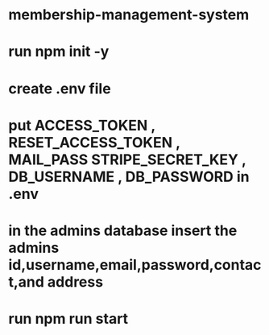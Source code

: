 # membership-management-system


# run npm init -y
# create .env file
# put ACCESS_TOKEN , RESET_ACCESS_TOKEN , MAIL_PASS STRIPE_SECRET_KEY , DB_USERNAME , DB_PASSWORD in .env

# in the admins database insert the admins id,username,email,password,contact,and address

# run npm run start
